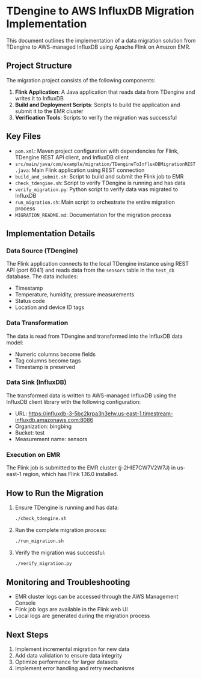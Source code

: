 # TDengine to AWS InfluxDB Migration Implementation

This document outlines the implementation of a data migration solution from TDengine to AWS-managed InfluxDB using Apache Flink on Amazon EMR.

## Project Structure

The migration project consists of the following components:

1. **Flink Application**: A Java application that reads data from TDengine and writes it to InfluxDB
2. **Build and Deployment Scripts**: Scripts to build the application and submit it to the EMR cluster
3. **Verification Tools**: Scripts to verify the migration was successful

## Key Files

- `pom.xml`: Maven project configuration with dependencies for Flink, TDengine REST API client, and InfluxDB client
- `src/main/java/com/example/migration/TDengineToInfluxDBMigrationREST.java`: Main Flink application using REST connection
- `build_and_submit.sh`: Script to build and submit the Flink job to EMR
- `check_tdengine.sh`: Script to verify TDengine is running and has data
- `verify_migration.py`: Python script to verify data was migrated to InfluxDB
- `run_migration.sh`: Main script to orchestrate the entire migration process
- `MIGRATION_README.md`: Documentation for the migration process

## Implementation Details

### Data Source (TDengine)

The Flink application connects to the local TDengine instance using REST API (port 6041) and reads data from the `sensors` table in the `test_db` database. The data includes:

- Timestamp
- Temperature, humidity, pressure measurements
- Status code
- Location and device ID tags

### Data Transformation

The data is read from TDengine and transformed into the InfluxDB data model:
- Numeric columns become fields
- Tag columns become tags
- Timestamp is preserved

### Data Sink (InfluxDB)

The transformed data is written to AWS-managed InfluxDB using the InfluxDB client library with the following configuration:
- URL: https://influxdb-3-5bc2krpa3h3ehv.us-east-1.timestream-influxdb.amazonaws.com:8086
- Organization: bingbing
- Bucket: test
- Measurement name: sensors

### Execution on EMR

The Flink job is submitted to the EMR cluster (j-2HIE7CW7V2W7J) in us-east-1 region, which has Flink 1.16.0 installed.

## How to Run the Migration

1. Ensure TDengine is running and has data:
   ```bash
   ./check_tdengine.sh
   ```

2. Run the complete migration process:
   ```bash
   ./run_migration.sh
   ```

3. Verify the migration was successful:
   ```bash
   ./verify_migration.py
   ```

## Monitoring and Troubleshooting

- EMR cluster logs can be accessed through the AWS Management Console
- Flink job logs are available in the Flink web UI
- Local logs are generated during the migration process

## Next Steps

1. Implement incremental migration for new data
2. Add data validation to ensure data integrity
3. Optimize performance for larger datasets
4. Implement error handling and retry mechanisms
